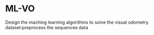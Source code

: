 # ML-VO
Design the maching learning algorithms to solve the visual odometry.
dataset:preprocess the sequences data
